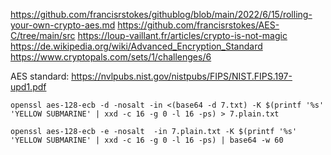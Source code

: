 https://github.com/francisrstokes/githublog/blob/main/2022/6/15/rolling-your-own-crypto-aes.md
https://github.com/francisrstokes/AES-C/tree/main/src
https://loup-vaillant.fr/articles/crypto-is-not-magic
https://de.wikipedia.org/wiki/Advanced_Encryption_Standard
https://www.cryptopals.com/sets/1/challenges/6

AES standard:
https://nvlpubs.nist.gov/nistpubs/FIPS/NIST.FIPS.197-upd1.pdf

```
openssl aes-128-ecb -d -nosalt -in <(base64 -d 7.txt) -K $(printf '%s' 'YELLOW SUBMARINE' | xxd -c 16 -g 0 -l 16 -ps) > 7.plain.txt

openssl aes-128-ecb -e -nosalt  -in 7.plain.txt -K $(printf '%s' 'YELLOW SUBMARINE' | xxd -c 16 -g 0 -l 16 -ps) | base64 -w 60
```
